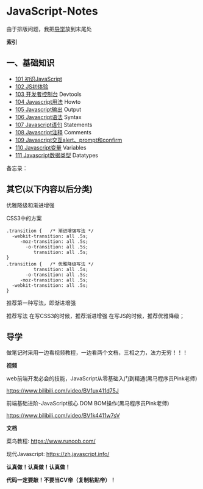 # JavaScript-Notes

由于排版问题，我把[导学](#导学)放到末尾处

**索引**

## 一、基础知识

* <a href="101 初识JavaScript\101 初识JavaScript.md">101 初识JavaScript</a>
* <a href="102 JS初体验\102 JS初体验.md">102 JS初体验</a>
* <a href="103 开发者控制台\103 开发者控制台.md">103 开发者控制台</a> Devtools
* <a href="104 Javascript用法\104 Javascript用法.md">104 Javascript用法</a> Howto
* <a href="105 Javascript输出\105 Javascript输出.md">105 Javascript输出</a> Output
* <a href="106 Javascript语法\106 Javascript语法.md">106 Javascript语法</a> Syntax
* <a href="107 Javascript语句\107 Javascript语句.md">107 Javascript语句</a> Statements
* <a href="108 Javascript注释\108 Javascript注释.md">108 Javascript注释</a> Comments
* <a href="109 Javascript交互alert、prompt和confirm\109 Javascript交互alert、prompt和confirm.md">109 Javascript交互alert、prompt和confirm</a> 
* <a href="110 Javascript变量\110 Javascript变量.md">110 Javascript变量</a>  Variables
* <a href="111 Javascript数据类型\111 Javascript数据类型.md">111 Javascript数据类型</a> Datatypes







备忘录：













## 其它(以下内容以后分类)

优雅降级和渐进增强

CSS3中的方案

```
.transition {   /* 渐进增强写法 */
  -webkit-transition: all .5s;
     -moz-transition: all .5s;
       -o-transition: all .5s;
          transition: all .5s;  
} 
.transition {   /* 优雅降级写法 */ 
          transition: all .5s;
       -o-transition: all .5s;
     -moz-transition: all .5s;
  -webkit-transition: all .5s;
}
```

推荐第一种写法，即渐进增强



推荐写法
在写CSS3的时候，推荐渐进增强
在写JS的时候，推荐优雅降级；







## 导学

做笔记时采用一边看视频教程，一边看两个文档，三相之力，法力无穷！！！



**视频**

web前端开发必会的技能，JavaScript从零基础入门到精通(黑马程序员Pink老师)

https://www.bilibili.com/video/BV1ux411d75J

前端基础进阶-JavaScript核心 DOM BOM操作(黑马程序员Pink老师)

https://www.bilibili.com/video/BV1k4411w7sV



**文档**

菜鸟教程: https://www.runoob.com/

现代Javascript: https://zh.javascript.info/



**认真做！认真做！认真做！**

**代码一定要敲！不要当CV帝（复制粘贴帝）！**